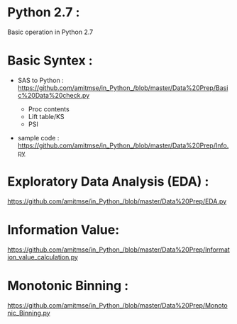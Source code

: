 # Python 2.7 : 

Basic operation in Python 2.7

# Basic Syntex : 

-  SAS to Python : https://github.com/amitmse/in_Python_/blob/master/Data%20Prep/Basic%20Data%20check.py
    
    - Proc contents
    - Lift table/KS
    - PSI
    
-  sample code : https://github.com/amitmse/in_Python_/blob/master/Data%20Prep/Info.py


# Exploratory Data Analysis (EDA) :   

https://github.com/amitmse/in_Python_/blob/master/Data%20Prep/EDA.py

# Information Value:

https://github.com/amitmse/in_Python_/blob/master/Data%20Prep/Information_value_calculation.py

# Monotonic Binning : 

https://github.com/amitmse/in_Python_/blob/master/Data%20Prep/Monotonic_Binning.py
